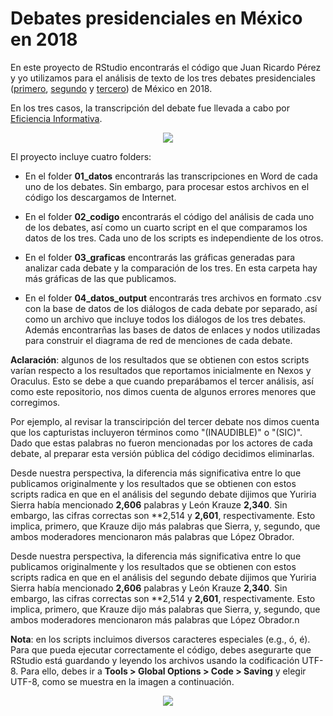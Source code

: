 # Debates presidenciales en México en 2018

En este proyecto de RStudio encontrarás el código que Juan Ricardo Pérez y yo utilizamos para el análisis de texto de los tres debates presidenciales ([primero](https://www.nexos.com.mx/?p=37594), [segundo](https://www.nexos.com.mx/?p=37668) y [tercero](https://www.nexos.com.mx/?p=38026)) de México en 2018.

En los tres casos, la transcripción del debate fue llevada a cabo por [Eficiencia Informativa](https://data4.efinf.com/josso/signon/login.do?josso_back_to=https://data4.efinf.com/reader/josso_security_check).

<p align="center">
  <img src="http://segasi.com.mx/clases/cide/vis_man/datos/tenor.gif">
</p>

El proyecto incluye cuatro folders: 

- En el folder **01_datos** encontrarás las transcripciones en Word de cada uno de los debates. Sin embargo, para procesar estos archivos en el código los descargamos de Internet.

- En el folder **02_codigo** encontrarás el código del análisis de cada uno de los debates, así como un cuarto script en el que comparamos los datos de los tres. Cada uno de los scripts es independiente de los otros. 

- En el folder **03_graficas** encontrarás las gráficas generadas para analizar cada debate y la comparación de los tres. En esta carpeta hay más gráficas de las que publicamos. 

- En el folder **04_datos_output** encontrarás tres archivos en formato .csv con la base de datos de los diálogos de cada debate por separado, así como un archivo que incluye todos los diálogos de los tres debates. Además encontrarñas las bases de datos de enlaces y nodos utilizadas para construir el diagrama de red de menciones de cada debate.

**Aclaración**: algunos de los resultados que se obtienen con estos scripts varían respecto a los resultados que reportamos inicialmente en Nexos y Oraculus. Esto se debe a que cuando preparábamos el tercer análisis, así como este repositorio, nos dimos cuenta de algunos errores menores que corregimos. 

Por ejemplo, al revisar la transciripción del tercer debate nos dimos cuenta que los capturistas incluyeron términos como "(INAUDIBLE)" o "(SIC)". Dado que estas palabras no fueron mencionadas por los actores de cada debate, al preparar esta versión pública del código decidimos eliminarlas.  

Desde nuestra perspectiva, la diferencia más significativa entre lo que publicamos originalmente y los resultados que se obtienen con estos scripts radica en que en el análisis del segundo debate dijimos que Yuriria Sierra había mencionado **2,606** palabras y León Krauze **2,340**. Sin embargo, las cifras correctas son **2,514 y **2,601**, respectivamente. Esto implica, primero, que Krauze dijo más palabras que Sierra, y, segundo, que ambos moderadores mencionaron más palabras que López Obrador.

Desde nuestra perspectiva, la diferencia más significativa entre lo que publicamos originalmente y los resultados que se obtienen con estos scripts radica en que en el análisis del segundo debate dijimos que Yuriria Sierra había mencionado **2,606** palabras y León Krauze **2,340**. Sin embargo, las cifras correctas son **2,514 y **2,601**, respectivamente. Esto implica, primero, que Krauze dijo más palabras que Sierra, y, segundo, que ambos moderadores mencionaron más palabras que López Obrador.n 

**Nota**: en los scripts incluimos diversos caracteres especiales (e.g., ó, é). Para que pueda ejecutar correctamente el código, debes asegurarte que RStudio está guardando y leyendo los archivos usando la codificación UTF-8. Para ello, debes ir a **Tools > Global Options > Code > Saving** y elegir UTF-8, como se muestra en la imagen a continuación.

<p align="center">
  <img src="http://segasi.com.mx/clases/cide/vis_man/datos/rstudio_utf8.png">
</p>
